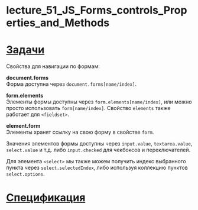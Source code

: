 # lecture_51_JS_Forms_controls_Properties_and_Methods  

#  [Задачи ](https://github.com/schoolteacherMP/lecture_51_JS_Forms_controls_Properties_and_Methods/blob/main/tasks.md)  

Свойства для навигации по формам:  

**document.forms**  
Форма доступна через `document.forms[name/index]`.  

**form.elements**  
Элементы формы доступны через `form.elements[name/index]`, или можно просто использовать `form[name/index]`. Свойство `elements` также работает для `<fieldset>`.  

**element.form**  
Элементы хранят ссылку на свою форму в свойстве `form`.  

Значения элементов формы доступны через `input.value`, `textarea.value`, `select.value` и т.д. либо `input.checked` для чекбоксов и переключателей.  

Для элемента `<select>` мы также можем получить индекс выбранного пункта через `select.selectedIndex`, либо используя коллекцию пунктов `select.options`.  

#  [Спецификация ](https://html.spec.whatwg.org/multipage/forms.html)  


